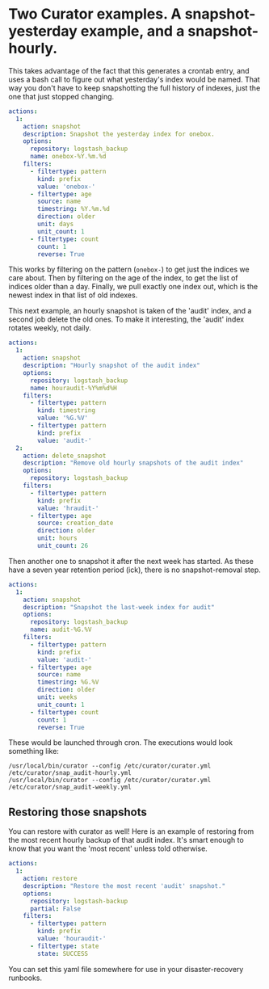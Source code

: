 # Two Curator examples. A snapshot-yesterday example, and a snapshot-hourly.

This takes advantage of the fact that this generates a crontab entry,
and uses a bash call to figure out what yesterday's index would be
named. That way you don't have to keep snapshotting the full history
of indexes, just the one that just stopped changing.
```yaml
actions:
  1:
    action: snapshot
    description: Snapshot the yesterday index for onebox.
    options:
      repository: logstash_backup
      name: onebox-%Y.%m.%d
    filters:
      - filtertype: pattern
        kind: prefix
        value: 'onebox-'
      - filtertype: age
        source: name
        timestring: %Y.%m.%d
        direction: older
        unit: days
        unit_count: 1
      - filtertype: count
        count: 1
        reverse: True
```
This works by filtering on the pattern (`onebox-`) to get just the indices we
care about. Then by filtering on the age of the index, to get the list of indices
older than a day. Finally, we pull exactly one index out, which is the newest
index in that list of old indexes.

This next example, an hourly snapshot is taken of the 'audit' index, and
a second job delete the old ones. To make it interesting, the 'audit' index
rotates weekly, not daily.

```yaml
actions:
  1:
    action: snapshot
    description: "Hourly snapshot of the audit index"
    options:
      repository: logstash_backup
      name: houraudit-%Y%m%d%H
    filters:
      - filtertype: pattern
        kind: timestring
        value: '%G.%V'
      - filtertype: pattern
        kind: prefix
        value: 'audit-'
  2:
    action: delete_snapshot
    description: "Remove old hourly snapshots of the audit index"
    options:
      repository: logstash_backup
    filters:
      - filtertype: pattern
        kind: prefix
        value: 'hraudit-'
      - filtertype: age
        source: creation_date
        direction: older
        unit: hours
        unit_count: 26
```
Then another one to snapshot it after the next week has started. As these have
a seven year retention period (ick), there is no snapshot-removal step.

```yaml
actions:
  1:
    action: snapshot
    description: "Snapshot the last-week index for audit"
    options:
      repository: logstash_backup
      name: audit-%G.%V
    filters:
      - filtertype: pattern
        kind: prefix
        value: 'audit-'
      - filtertype: age
        source: name
        timestring: %G.%V
        direction: older
        unit: weeks
        unit_count: 1
      - filtertype: count
        count: 1
        reverse: True

```
These would be launched through cron. The executions would look something like:

```shell
/usr/local/bin/curator --config /etc/curator/curator.yml /etc/curator/snap_audit-hourly.yml
/usr/local/bin/curator --config /etc/curator/curator.yml /etc/curator/snap_audit-weekly.yml
```

## Restoring those snapshots
You can restore with curator as well! Here is an example of restoring from
the most recent hourly backup of that audit index. It's smart enough to
know that you want the 'most recent' unless told otherwise.

```yaml
actions:
  1:
    action: restore
    description: "Restore the most recent 'audit' snapshot."
    options:
      repository: logstash-backup
      partial: False
    filters:
      - filtertype: pattern
        kind: prefix
        value: 'houraudit-'
      - filtertype: state
        state: SUCCESS
```
You can set this yaml file somewhere for use in your disaster-recovery
runbooks.
